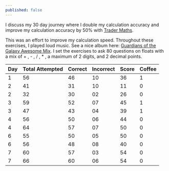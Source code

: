 ```yaml
---
published: false
---
```

I discuss my 30 day journey where I double my calculation accuracy and improve my calculation accuracy by 50% with [Trader Maths](http://tradermaths.com/tradermath/).

This was an effort to improve my calculation speed. Throughout these exercises, I played loud music. See a nice album here: [Guardians of the Galaxy Awesome Mix](https://www.youtube.com/watch?v=sCT50t-JAMw). I set the exercises to ask 80 questions on floats with a mix of + , - , / , * , a maximum of 2 digits, and 2 decimal points.

| Day | Total Attempted | Correct | Incorrect | Score | Coffee |
|-----|-----------------|---------|-----------|-------|--------|
| 1   | 56              | 46      | 10        | 36    | 1      |
| 2   | 41              | 31      | 10        | 11    | 0      |
| 2   | 32              | 30      | 02        | 26    | 0      |
| 3   | 59              | 52      | 07        | 45    | 1      |
| 3   | 47              | 43      | 04        | 39    | 1      |
| 4   | 56              | 50      | 06        | 44    | 0      |
| 4   | 64              | 57      | 07        | 50    | 0      |
| 6   | 55              | 50      | 05        | 50    | 0      |
| 6   | 56              | 48      | 08        | 40    | 0      |
| 7   | 60              | 57      | 03        | 54    | 0      |
| 7   | 66              | 60      | 06        | 54    | 0      |
